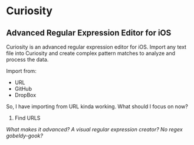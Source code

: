 # Curiosity
## Advanced Regular Expression Editor for iOS

Curiosity is an advanced regular expression editor for iOS. Import any text file into Curiosity and create complex pattern matches to analyze and process the data.

Import from:
- URL
- GitHub
- DropBox

So, I have importing from URL kinda working. What should I focus on now?
1. Find URLS

_What makes it advanced? A visual regular expression creator? No regex gobeldy-gook?_